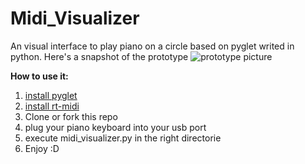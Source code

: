 # Midi_Visualizer
An visual interface to play piano on a circle based on pyglet writed in python.
Here's a snapshot of the prototype
![prototype picture](https://lh3.googleusercontent.com/-kR9Uo8Pi07Y/WpzWz1wsGnI/AAAAAAAAAFk/K0yyJZsCiOg5o0-OyI2RUFxSHYoWMoQXwCLcBGAs/s1600/capture.png)

__How to use it:__
1. [install pyglet](https://pyglet.readthedocs.io/en/pyglet-1.3-maintenance/programming_guide/installation.html "pyglet installation")
2. [install rt-midi](https://github.com/SpotlightKid/python-rtmidi/blob/master/INSTALL.rst "rt-midi installation")
4. Clone or fork this repo
3. plug your piano keyboard into your usb port
4. execute midi_visualizer.py in the right directorie
5. Enjoy :D
